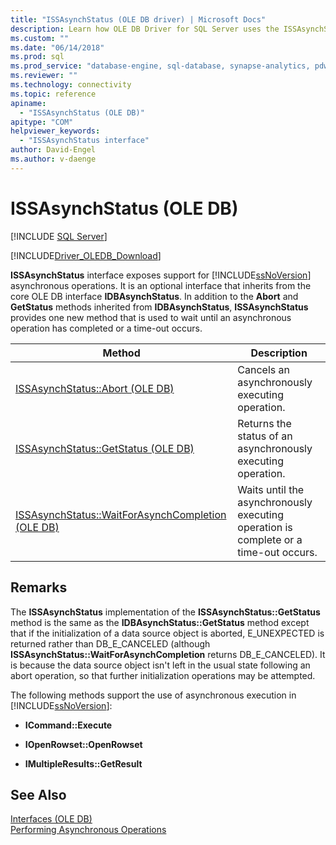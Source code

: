 ```yaml
---
title: "ISSAsynchStatus (OLE DB driver) | Microsoft Docs"
description: Learn how OLE DB Driver for SQL Server uses the ISSAsynchStatus interface to support SQL Server asynchronous operations.
ms.custom: ""
ms.date: "06/14/2018"
ms.prod: sql
ms.prod_service: "database-engine, sql-database, synapse-analytics, pdw"
ms.reviewer: ""
ms.technology: connectivity
ms.topic: reference
apiname: 
  - "ISSAsynchStatus (OLE DB)"
apitype: "COM"
helpviewer_keywords: 
  - "ISSAsynchStatus interface"
author: David-Engel
ms.author: v-daenge
---
```

# ISSAsynchStatus (OLE DB)
[!INCLUDE [SQL Server](../../../includes/applies-to-version/sql-asdb-asdbmi-asa-pdw.md)]

[!INCLUDE[Driver_OLEDB_Download](../../../includes/driver_oledb_download.md)]

  **ISSAsynchStatus** interface exposes support for [!INCLUDE[ssNoVersion](../../../includes/ssnoversion-md.md)] asynchronous operations. It is an optional interface that inherits from the core OLE DB interface **IDBAsynchStatus**. In addition to the **Abort** and **GetStatus** methods inherited from **IDBAsynchStatus**, **ISSAsynchStatus** provides one new method that is used to wait until an asynchronous operation has completed or a time-out occurs.  
  
|Method|Description|  
|------------|-----------------|  
|[ISSAsynchStatus::Abort &#40;OLE DB&#41;](../../oledb/ole-db-interfaces/issasynchstatus-abort-ole-db.md)|Cancels an asynchronously executing operation.|  
|[ISSAsynchStatus::GetStatus &#40;OLE DB&#41;](../../oledb/ole-db-interfaces/issasynchstatus-getstatus-ole-db.md)|Returns the status of an asynchronously executing operation.|  
|[ISSAsynchStatus::WaitForAsynchCompletion &#40;OLE DB&#41;](../../oledb/ole-db-interfaces/issasynchstatus-waitforasynchcompletion-ole-db.md)|Waits until the asynchronously executing operation is complete or a time-out occurs.|  
  
## Remarks  
 The **ISSAsynchStatus** implementation of the **ISSAsynchStatus::GetStatus** method is the same as the **IDBAsynchStatus::GetStatus** method except that if the initialization of a data source object is aborted, E_UNEXPECTED is returned rather than DB_E_CANCELED (although **ISSAsynchStatus::WaitForAsynchCompletion** returns DB_E_CANCELED). It is because the data source object isn't left in the usual state following an abort operation, so that further initialization operations may be attempted.  
  
 The following methods support the use of asynchronous execution in [!INCLUDE[ssNoVersion](../../../includes/ssnoversion-md.md)]:  
  
-   **ICommand::Execute**  
  
-   **IOpenRowset::OpenRowset**  
  
-   **IMultipleResults::GetResult**  
  
## See Also  
 [Interfaces &#40;OLE DB&#41;](../../oledb/ole-db-interfaces/oledb-driver-for-sql-server-ole-db-interfaces.md)    
 [Performing Asynchronous Operations](../../oledb/features/performing-asynchronous-operations.md)  
  
  
